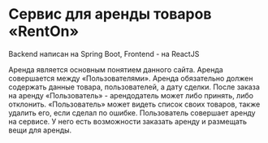 # Сервис для аренды товаров «RentOn»

Backend написан на Spring Boot,
Frontend - на ReactJS

Аренда является основным понятием данного сайта. Аренда совершается между «Пользователями». Аренда обязательно должен содержать данные товара, пользователей, а дату сделки. 
После заказа на аренду «Пользователь» - арендодатель может либо принять, либо отклонить. «Пользователь» может видеть список своих товаров, также удалить его, если сделал по ошибке.
Пользователь совершает аренду на сервисе. У него есть возможности заказать аренду и размещать вещи для аренды. 

